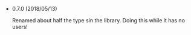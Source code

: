  - 0.7.0 (2018/05/13)
 
   Renamed about half the type sin the library. Doing this while it has
   no users!

